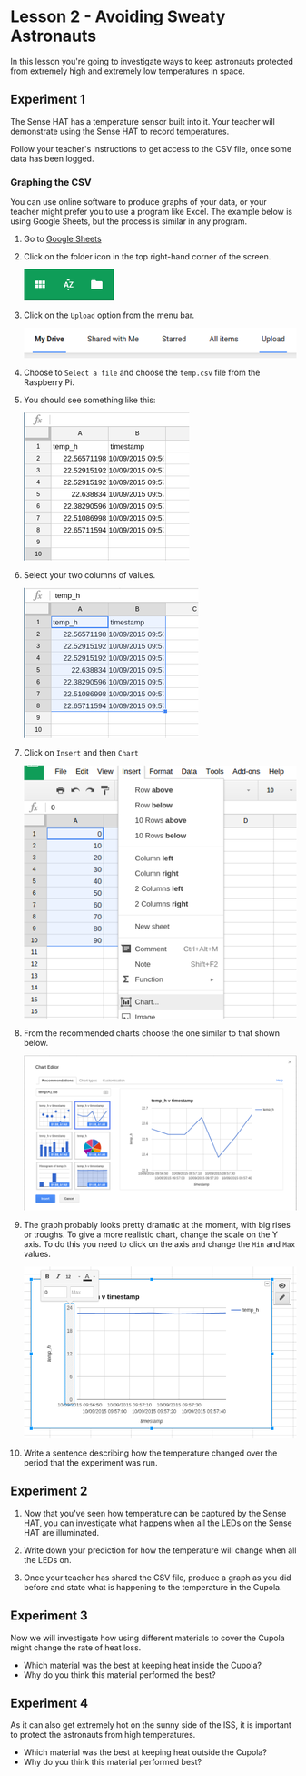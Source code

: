 # Lesson 2 - Avoiding Sweaty Astronauts

In this lesson you're going to investigate ways to keep astronauts protected from extremely high and extremely low temperatures in space.

## Experiment 1

The Sense HAT has a temperature sensor built into it. Your teacher will demonstrate using the Sense HAT to record temperatures.

Follow your teacher's instructions to get access to the CSV file, once some data has been logged.

### Graphing the CSV

You can use online software to produce graphs of your data, or your teacher might prefer you to use a program like Excel. The example below is using Google Sheets, but the process is similar in any program.

1. Go to [Google Sheets](https://docs.google.com/spreadsheets)

2. Click on the folder icon in the top right-hand corner of the screen.

   ![icons](images/folder-button.png)

3. Click on the `Upload` option from the menu bar.

   ![upload](images/upload.png)

4. Choose to `Select a file` and choose the `temp.csv` file from the Raspberry Pi.

5. You should see something like this:

   ![sheet1](images/sheet1.png)

6. Select your two columns of values.

   ![sheet2](images/sheet2.png)

7. Click on `Insert` and then `Chart`

   ![sheet3](images/sheet3.png)

8. From the recommended charts choose the one similar to that shown below.

   ![sheet4](images/sheet4.png)

5. The graph probably looks pretty dramatic at the moment, with big rises or troughs. To give a more realistic chart, change the scale on the Y axis. To do this you need to click on the axis and change the `Min` and `Max` values.

   ![sheet5](images/sheet5.png)

6. Write a sentence describing how the temperature changed over the period that the experiment was run.

## Experiment 2

1. Now that you've seen how temperature can be captured by the Sense HAT, you can investigate what happens when all the LEDs on the Sense HAT are illuminated.

1. Write down your prediction for how the temperature will change when all the LEDs on.

1. Once your teacher has shared the CSV file, produce a graph as you did before and state what is happening to the temperature in the Cupola.

## Experiment 3

Now we will investigate how using different materials to cover the Cupola might change the rate of heat loss.
   
   - Which material was the best at keeping heat inside the Cupola?
   - Why do you think this material performed the best?

## Experiment 4 
As it can also get extremely hot on the sunny side of the ISS, it is important to protect the astronauts from high temperatures.

   - Which material was the best at keeping heat outside the Cupola?
   - Why do you think this material performed best?

